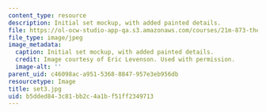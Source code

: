 ```yaml
---
content_type: resource
description: Initial set mockup, with added painted details.
file: https://ol-ocw-studio-app-qa.s3.amazonaws.com/courses/21m-873-theater-arts-topics-suburbia-january-iap-2008/b5dded843c81bb2c4a1bf51ff2349713_set3.jpg
file_type: image/jpeg
image_metadata:
  caption: Initial set mockup, with added painted details.
  credit: Image courtesy of Eric Levenson. Used with permission.
  image-alt: ''
parent_uid: c46098ac-a951-5368-8847-957e3eb956db
resourcetype: Image
title: set3.jpg
uid: b5dded84-3c81-bb2c-4a1b-f51ff2349713
---
```

